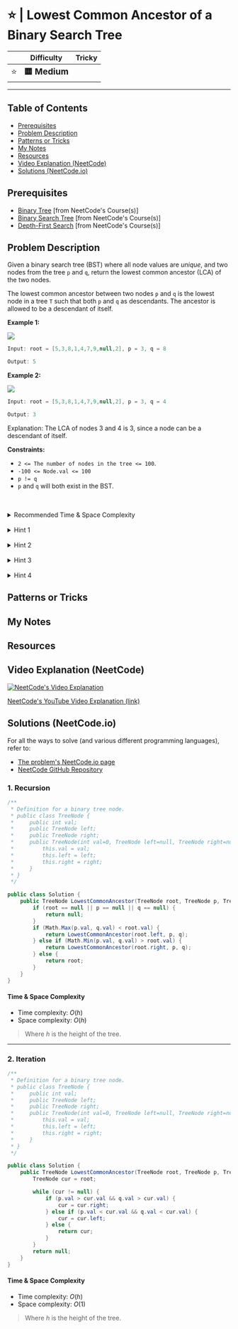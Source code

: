 # ⭐ | Lowest Common Ancestor of a Binary Search Tree

|   | Difficulty | Tricky |
|---|------------|--------|
| <big>⭐<big> | <big>**🟨 Medium**</big> | <big></big> |


---

## Table of Contents

- [Prerequisites](#prerequisites)
- [Problem Description](#problem-description)
- [Patterns or Tricks](#patterns-or-tricks)
- [My Notes](#my-notes)
- [Resources](#resources)
- [Video Explanation (NeetCode)](#video-explanation-neetcode)
- [Solutions (NeetCode.io)](#solutions-neetcodeio)
    


## Prerequisites
- [Binary Tree](https://neetcode.io/courses/dsa-for-beginners/16) [from NeetCode's Course(s)]
- [Binary Search Tree](https://neetcode.io/courses/dsa-for-beginners/17) [from NeetCode's Course(s)]
- [Depth-First Search](https://neetcode.io/courses/dsa-for-beginners/19) [from NeetCode's Course(s)]


## Problem Description
Given a binary search tree (BST) where all node values are *unique*, and two nodes from the tree `p` and `q`, return the lowest common ancestor (LCA) of the two nodes.

The lowest common ancestor between two nodes `p` and `q` is the lowest node in a tree `T` such that both `p` and `q` as descendants. The ancestor is allowed to be a descendant of itself.

**Example 1:**

![](https://imagedelivery.net/CLfkmk9Wzy8_9HRyug4EVA/2080ee6a-3d27-4cd5-0db2-07672ead8200/public)

```java
Input: root = [5,3,8,1,4,7,9,null,2], p = 3, q = 8

Output: 5
```

**Example 2:**

![](https://imagedelivery.net/CLfkmk9Wzy8_9HRyug4EVA/2080ee6a-3d27-4cd5-0db2-07672ead8200/public)

```java
Input: root = [5,3,8,1,4,7,9,null,2], p = 3, q = 4

Output: 3
```

Explanation: The LCA of nodes 3 and 4 is 3, since a node can be a descendant of itself.


**Constraints:**
* `2 <= The number of nodes in the tree <= 100`.
* `-100 <= Node.val <= 100`
* `p != q`
* `p` and `q` will both exist in the BST.

<br>
<br>
<details class="hint-accordion">  
    <summary>Recommended Time & Space Complexity</summary>
    <p>
    You should aim for a solution as good or better than <code>O(h)</code> time and <code>O(h)</code> space, where <code>h</code> is the height of the given tree.
    </p>
</details>

<br>
<details class="hint-accordion">  
    <summary>Hint 1</summary>
    <p>
    A Binary Search Tree (BST) is a tree in which the values of all nodes in the left subtree of a node are less than the node's value, and the values of all nodes in the right subtree are greater than the node's value. Additionally, every subtree of a BST must also satisfy this property, meaning the "less than" or "greater than" condition is valid for all nodes in the tree, not just the root. How can you use this idea to find the LCA of the given nodes in the tree?
    </p>
</details>

<br>
<details class="hint-accordion">  
    <summary>Hint 2</summary>
    <p>
    We can use recursion to traverse the tree. Can you figure out the conditions we encounter when choosing a path between the left and right subtrees during traversal using the values of the two given nodes? Perhaps you can determine the LCA by traversing based on these conditions.
    </p>
</details>

<br>
<details class="hint-accordion">  
    <summary>Hint 3</summary>
    <p>
    If nodes <code>p</code> and <code>q</code> are in different subtrees, a split occurs, making the current node the LCA. If both are in the left or right subtree, the LCA lies in that subtree and we further choose that subtree to traverse using recursion. You should also handle other multiple scenarios to get the LCA.
    </p>
</details>

<br>
<details class="hint-accordion">  
    <summary>Hint 4</summary>
    <p>
    The LCA can also be one of the nodes, <code>p</code> or <code>q</code>, if the current node is equal to either of them. This is because if we encounter either <code>p</code> or <code>q</code> during the traversal, that node is the LCA.
    </p>
</details>

## Patterns or Tricks
<!-- This section is for any patterns or tricks noticed/spotted when solving the question which we can use as an indication of using the same approach(es) used here when facing another problems somewhat like this. -->

## My Notes


## Resources


## Video Explanation (NeetCode)
[![NeetCode's Video Explanation](https://img.youtube.com/vi/gs2LMfuOR9k/0.jpg)](https://www.youtube.com/watch?v=gs2LMfuOR9k)

[NeetCode's YouTube Video Explanation (link)](https://www.youtube.com/watch?v=gs2LMfuOR9k)


## Solutions (NeetCode.io)
For all the ways to solve (and various different programming languages), refer to:
- [The problem's NeetCode.io page](https://neetcode.io/problems/lowest-common-ancestor-in-binary-search-tree)
- [NeetCode GitHub Repository](https://github.com/neetcode-gh/leetcode)

### 1. Recursion






```csharp
/**
 * Definition for a binary tree node.
 * public class TreeNode {
 *     public int val;
 *     public TreeNode left;
 *     public TreeNode right;
 *     public TreeNode(int val=0, TreeNode left=null, TreeNode right=null) {
 *         this.val = val;
 *         this.left = left;
 *         this.right = right;
 *     }
 * }
 */

public class Solution {
    public TreeNode LowestCommonAncestor(TreeNode root, TreeNode p, TreeNode q) {
        if (root == null || p == null || q == null) {
            return null;
        }
        if (Math.Max(p.val, q.val) < root.val) {
            return LowestCommonAncestor(root.left, p, q);
        } else if (Math.Min(p.val, q.val) > root.val) {
            return LowestCommonAncestor(root.right, p, q);
        } else {
            return root;
        }
    }
}
```




#### Time & Space Complexity

* Time complexity: $O(h)$
* Space complexity: $O(h)$

> Where $h$ is the height of the tree.

---

### 2. Iteration






```csharp
/**
 * Definition for a binary tree node.
 * public class TreeNode {
 *     public int val;
 *     public TreeNode left;
 *     public TreeNode right;
 *     public TreeNode(int val=0, TreeNode left=null, TreeNode right=null) {
 *         this.val = val;
 *         this.left = left;
 *         this.right = right;
 *     }
 * }
 */

public class Solution {
    public TreeNode LowestCommonAncestor(TreeNode root, TreeNode p, TreeNode q) {
        TreeNode cur = root;

        while (cur != null) {
            if (p.val > cur.val && q.val > cur.val) {
                cur = cur.right;
            } else if (p.val < cur.val && q.val < cur.val) {
                cur = cur.left;
            } else {
                return cur;
            }
        }
        return null;
    }
}
```




#### Time & Space Complexity

* Time complexity: $O(h)$ 
* Space complexity: $O(1)$

> Where $h$ is the height of the tree.
